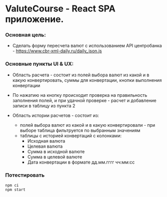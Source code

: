# ValuteCourse - React SPA приложение.

### Основная цель: 
- Cделать форму пересчета валют с использованием API центробанка - https://www.cbr-xml-daily.ru/daily_json.js

### Основные пункты UI & UX:

- Область расчета - состоит из полей выбора валют из какой и в какую конвертировать, суммы для конвертации, кнопки выполнения конвертации

- По нажатию на кнопку происходит проверка на правильность заполнения полей, и при удачной проверке - расчет и добавление записи в таблицу из пункта 2

-  Область истории  расчетов - состоит из:
    - полей выбора валют из какой и в какую конвертировали - при выборе таблица фильтруется по выбранным значениям
    - таблицы с историей конвертаций с колонками:
        - Исходная валюта
        - Целевая валюта
        - Сумма в исходной валюте
        - Сумма в целевой валюте
        - Дата конвертации в формате дд.мм.гггг чч:мм:сс

### Потестировать

```
npm ci
npm start
```
